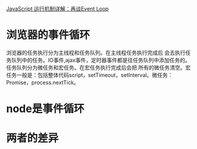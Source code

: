 [JavaScript 运行机制详解：再谈Event Loop](http://www.ruanyifeng.com/blog/2014/10/event-loop.html)
# 浏览器的事件循环
 浏览器的任务执行分为主线程和任务队列。在主线程任务执行完成后 会去执行任务队列中的任务。IO事件,ajax事件，定时器事件都是往任务队列中添加任务的。任务队列分为微任务和宏任务。在宏任务执行完成后会把
 所有的微任务清空。宏任务一般是：包括整体代码script，setTimeout，setInterval。微任务：Promise，process.nextTick。
 
# node是事件循环


# 两者的差异
